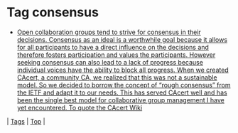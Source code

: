 <!--
title: Tag consensus
date: 2020-06-28T15:26:58.949Z
tags:
-->
# Tag consensus

 * [Open collaboration groups tend to strive for consensus in their decisions. Consensus as an ideal is a worthwhile goal because it allows for all participants to have a direct influence on the decisions and therefore fosters participation and values the participants. However seeking consensus can also lead to a lack of progress because individual voices have the ability to block all progress. When we created CAcert, a community CA, we realized that this was not a sustainable model. So we decided to borrow the concept of “rough consensus” from the IETF and adapt it to our needs. This has served CAcert well and has been the single best model for collaborative group management I have yet encountered. To quote the CAcert Wiki](183713270154.md)

| [Tags](tags.md) | [Top](index.md) |
